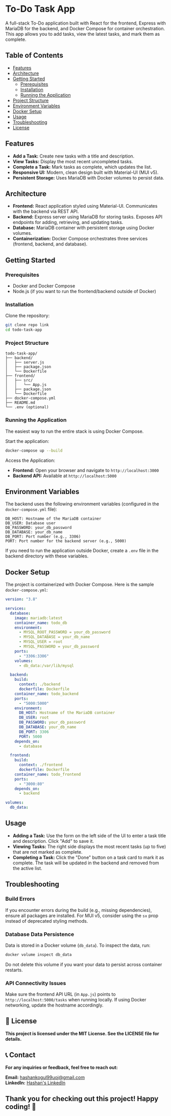 # To-Do Task App

A full-stack To-Do application built with React for the frontend, Express with MariaDB for the backend, and Docker Compose for container orchestration. This app allows you to add tasks, view the latest tasks, and mark them as complete.

## Table of Contents
- [Features](#features)
- [Architecture](#architecture)
- [Getting Started](#getting-started)
  - [Prerequisites](#prerequisites)
  - [Installation](#installation)
  - [Running the Application](#running-the-application)
- [Project Structure](#project-structure)
- [Environment Variables](#environment-variables)
- [Docker Setup](#docker-setup)
- [Usage](#usage)
- [Troubleshooting](#troubleshooting)
- [License](#license)

## Features
- **Add a Task:** Create new tasks with a title and description.
- **View Tasks:** Display the most recent uncompleted tasks.
- **Complete a Task:** Mark tasks as complete, which updates the list.
- **Responsive UI:** Modern, clean design built with Material-UI (MUI v5).
- **Persistent Storage:** Uses MariaDB with Docker volumes to persist data.

## Architecture
- **Frontend:** React application styled using Material-UI. Communicates with the backend via REST API.
- **Backend:** Express server using MariaDB for storing tasks. Exposes API endpoints for adding, retrieving, and updating tasks.
- **Database:** MariaDB container with persistent storage using Docker volumes.
- **Containerization:** Docker Compose orchestrates three services (frontend, backend, and database).

## Getting Started

### Prerequisites
- Docker and Docker Compose
- Node.js (if you want to run the frontend/backend outside of Docker)

### Installation
Clone the repository:

```bash
git clone repo link
cd todo-task-app
```

### Project Structure

```plaintext
todo-task-app/
├── backend/
│   ├── server.js
│   ├── package.json
│   └── Dockerfile
├── frontend/
│   ├── src/
│   │   └── App.js
│   ├── package.json
│   └── Dockerfile
├── docker-compose.yml
├── README.md
└── .env (optional)
```

### Running the Application
The easiest way to run the entire stack is using Docker Compose.

Start the application:

```bash
docker-compose up --build
```

Access the Application:

- **Frontend:** Open your browser and navigate to `http://localhost:3000`
- **Backend API:** Available at `http://localhost:5000`

## Environment Variables
The backend uses the following environment variables (configured in the `docker-compose.yml` file):

```plaintext
DB_HOST: Hostname of the MariaDB container
DB_USER: Database user
DB_PASSWORD: your_db_password
DB_DATABASE: your_db_name
DB_PORT: Port number (e.g., 3306)
PORT: Port number for the backend server (e.g., 5000)
```

If you need to run the application outside Docker, create a `.env` file in the backend directory with these variables.

## Docker Setup
The project is containerized with Docker Compose. Here is the sample `docker-compose.yml`:

```yaml
version: "3.8"

services:
  database:
    image: mariadb:latest
    container_name: todo_db
    environment:
      - MYSQL_ROOT_PASSWORD = your_db_password
      - MYSQL_DATABASE = your_db_name
      - MYSQL_USER = root
      - MYSQL_PASSWORD = your_db_password
    ports:
      - "3306:3306"
    volumes:
      - db_data:/var/lib/mysql

  backend:
    build:
      context: ./backend
      dockerfile: Dockerfile
    container_name: todo_backend
    ports:
      - "5000:5000"
    environment:
      DB_HOST: Hostname of the MariaDB container
      DB_USER: root
      DB_PASSWORD: your_db_password
      DB_DATABASE: your_db_name
      DB_PORT: 3306
      PORT: 5000
    depends_on:
      - database

  frontend:
    build:
      context: ./frontend
      dockerfile: Dockerfile
    container_name: todo_frontend
    ports:
      - "3000:80"
    depends_on:
      - backend

volumes:
  db_data:
```

## Usage
- **Adding a Task:** Use the form on the left side of the UI to enter a task title and description. Click "Add" to save it.
- **Viewing Tasks:** The right side displays the most recent tasks (up to five) that are not marked as complete.
- **Completing a Task:** Click the "Done" button on a task card to mark it as complete. The task will be updated in the backend and removed from the active list.

## Troubleshooting

### Build Errors
If you encounter errors during the build (e.g., missing dependencies), ensure all packages are installed. For MUI v5, consider using the `sx` prop instead of deprecated styling methods.

### Database Data Persistence
Data is stored in a Docker volume (`db_data`). To inspect the data, run:

```bash
docker volume inspect db_data
```

Do not delete this volume if you want your data to persist across container restarts.

### API Connectivity Issues
Make sure the frontend API URL (in `App.js`) points to `http://localhost:5000/tasks` when running locally. If using Docker networking, update the hostname accordingly.

## 📄 License
**This project is licensed under the MIT License. See the LICENSE file for details.**

## 📞 Contact
**For any inquiries or feedback, feel free to reach out:**

**Email:** hashankogul99uoj@gmail.com  
**LinkedIn:** [Hashan's LinkedIn](https://www.linkedin.com/in/hashan-kogul-yogendran-698668290)

## Thank you for checking out this project! Happy coding! 🎉
